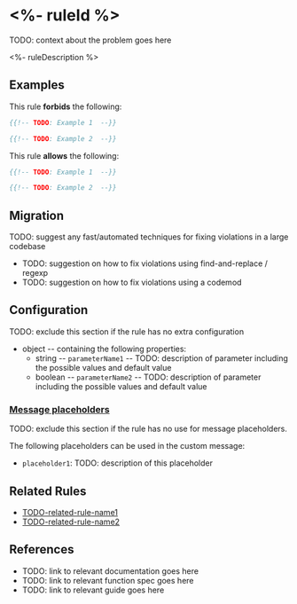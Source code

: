 # <%- ruleId %>

TODO: context about the problem goes here

<%- ruleDescription %>

## Examples

This rule **forbids** the following:

```hbs
{{!-- TODO: Example 1  --}}
```

```hbs
{{!-- TODO: Example 2  --}}
```

This rule **allows** the following:

```hbs
{{!-- TODO: Example 1  --}}
```

```hbs
{{!-- TODO: Example 2  --}}
```

## Migration

TODO: suggest any fast/automated techniques for fixing violations in a large codebase

- TODO: suggestion on how to fix violations using find-and-replace / regexp
- TODO: suggestion on how to fix violations using a codemod

## Configuration

TODO: exclude this section if the rule has no extra configuration

- object -- containing the following properties:
  - string -- `parameterName1` -- TODO: description of parameter including the possible values and default value
  - boolean -- `parameterName2` -- TODO: description of parameter including the possible values and default value

### [Message placeholders](docs/plugins.md#using-message-placeholders)

TODO: exclude this section if the rule has no use for message placeholders.

The following placeholders can be used in the custom message:
* `placeholder1`: TODO: description of this placeholder

## Related Rules

- [TODO-related-rule-name1](related-rule-name1.md)
- [TODO-related-rule-name2](related-rule-name2.md)

## References

- TODO: link to relevant documentation goes here
- TODO: link to relevant function spec goes here
- TODO: link to relevant guide goes here
